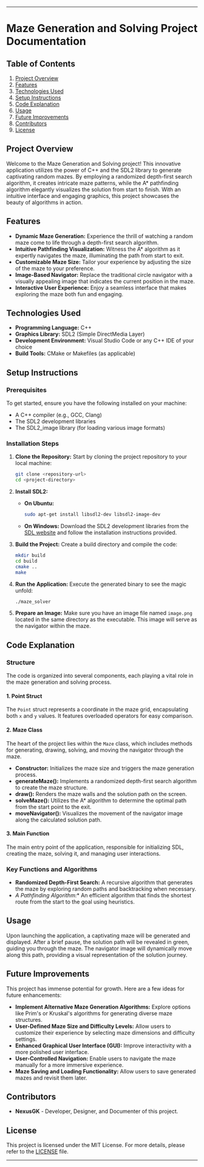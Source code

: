 

---

# Maze Generation and Solving Project Documentation

## Table of Contents
1. [Project Overview](#project-overview)
2. [Features](#features)
3. [Technologies Used](#technologies-used)
4. [Setup Instructions](#setup-instructions)
5. [Code Explanation](#code-explanation)
6. [Usage](#usage)
7. [Future Improvements](#future-improvements)
8. [Contributors](#contributors)
9. [License](#license)

## Project Overview
Welcome to the Maze Generation and Solving project! This innovative application utilizes the power of C++ and the SDL2 library to generate captivating random mazes. By employing a randomized depth-first search algorithm, it creates intricate maze patterns, while the A* pathfinding algorithm elegantly visualizes the solution from start to finish. With an intuitive interface and engaging graphics, this project showcases the beauty of algorithms in action.

## Features
- **Dynamic Maze Generation:** Experience the thrill of watching a random maze come to life through a depth-first search algorithm.
- **Intuitive Pathfinding Visualization:** Witness the A* algorithm as it expertly navigates the maze, illuminating the path from start to exit.
- **Customizable Maze Size:** Tailor your experience by adjusting the size of the maze to your preference.
- **Image-Based Navigator:** Replace the traditional circle navigator with a visually appealing image that indicates the current position in the maze.
- **Interactive User Experience:** Enjoy a seamless interface that makes exploring the maze both fun and engaging.

## Technologies Used
- **Programming Language:** C++
- **Graphics Library:** SDL2 (Simple DirectMedia Layer)
- **Development Environment:** Visual Studio Code or any C++ IDE of your choice
- **Build Tools:** CMake or Makefiles (as applicable)

## Setup Instructions

### Prerequisites
To get started, ensure you have the following installed on your machine:
- A C++ compiler (e.g., GCC, Clang)
- The SDL2 development libraries
- The SDL2_image library (for loading various image formats)

### Installation Steps
1. **Clone the Repository:**
   Start by cloning the project repository to your local machine:
   ```bash
   git clone <repository-url>
   cd <project-directory>
   ```

2. **Install SDL2:**
   - **On Ubuntu:**
     ```bash
     sudo apt-get install libsdl2-dev libsdl2-image-dev
     ```
   - **On Windows:** Download the SDL2 development libraries from the [SDL website](https://www.libsdl.org/download-2.0.php) and follow the installation instructions provided.

3. **Build the Project:**
   Create a build directory and compile the code:
   ```bash
   mkdir build
   cd build
   cmake ..
   make
   ```

4. **Run the Application:**
   Execute the generated binary to see the magic unfold:
   ```bash
   ./maze_solver
   ```

5. **Prepare an Image:**
   Make sure you have an image file named `image.png` located in the same directory as the executable. This image will serve as the navigator within the maze.

## Code Explanation

### Structure
The code is organized into several components, each playing a vital role in the maze generation and solving process.

#### 1. Point Struct
The `Point` struct represents a coordinate in the maze grid, encapsulating both `x` and `y` values. It features overloaded operators for easy comparison.

#### 2. Maze Class
The heart of the project lies within the `Maze` class, which includes methods for generating, drawing, solving, and moving the navigator through the maze.

- **Constructor:** Initializes the maze size and triggers the maze generation process.
- **generateMaze():** Implements a randomized depth-first search algorithm to create the maze structure.
- **draw():** Renders the maze walls and the solution path on the screen.
- **solveMaze():** Utilizes the A* algorithm to determine the optimal path from the start point to the exit.
- **moveNavigator():** Visualizes the movement of the navigator image along the calculated solution path.

#### 3. Main Function
The main entry point of the application, responsible for initializing SDL, creating the maze, solving it, and managing user interactions.

### Key Functions and Algorithms
- **Randomized Depth-First Search:** A recursive algorithm that generates the maze by exploring random paths and backtracking when necessary.
- **A* Pathfinding Algorithm:** An efficient algorithm that finds the shortest route from the start to the goal using heuristics.

## Usage
Upon launching the application, a captivating maze will be generated and displayed. After a brief pause, the solution path will be revealed in green, guiding you through the maze. The navigator image will dynamically move along this path, providing a visual representation of the solution journey.

## Future Improvements
This project has immense potential for growth. Here are a few ideas for future enhancements:
- **Implement Alternative Maze Generation Algorithms:** Explore options like Prim's or Kruskal's algorithms for generating diverse maze structures.
- **User-Defined Maze Size and Difficulty Levels:** Allow users to customize their experience by selecting maze dimensions and difficulty settings.
- **Enhanced Graphical User Interface (GUI):** Improve interactivity with a more polished user interface.
- **User-Controlled Navigation:** Enable users to navigate the maze manually for a more immersive experience.
- **Maze Saving and Loading Functionality:** Allow users to save generated mazes and revisit them later.

## Contributors
- **NexusGK** - Developer, Designer, and Documenter of this project.

## License
This project is licensed under the MIT License. For more details, please refer to the [LICENSE](LICENSE) file.

---
